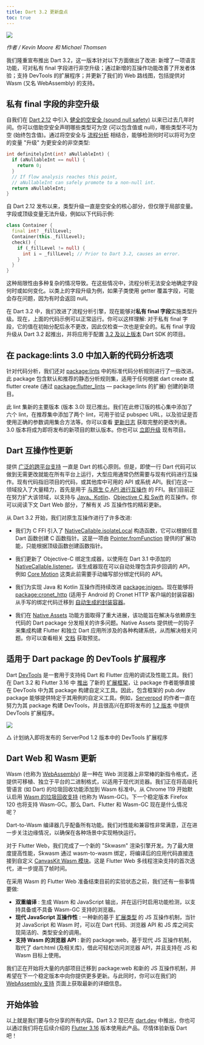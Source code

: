 ```yaml
---
title: Dart 3.2 更新盘点
toc: true
---
```


![](https://devrel.andfun.cn/devrel/posts/2024/01/07/BzdDG1.png)

*作者 / Kevin Moore 和 Michael Thomsen*

我们隆重宣布推出 Dart 3.2，这一版本针对以下方面做出了改进: 新增了一项语言功能，可对私有 final 字段进行非空升级；通过新增的互操作功能改善了开发者体验；支持 DevTools 的扩展程序；并更新了我们的 Web 路线图，包括提供对 Wasm (又名 WebAssembly) 的支持。

## **私有 final 字段的非空升级**

自我们在 [Dart 2.12](https://flutter.cn/posts/announcing-dart-2-12) 中引入 [健全的空安全 (sound null safety)](https://medium.com/dartlang/announcing-dart-2-12-499a6e689c87) 以来已过去几年时间。你可以借助空安全声明哪些类型可为空 (可以包含值或 null)，哪些类型不可为空 (始终包含值)。通过将空安全与 [流程分析](https://dart.cn/null-safety/understanding-null-safety#flow-analysis) 相结合，能够检测何时可以将可为空的变量 "升级" 为更安全的非空类型:

```dart
int definitelyInt(int? aNullableInt) {
  if (aNullableInt == null) {
    return 0;
  }
  // If flow analysis reaches this point, 
  // aNullableInt can safely promote to a non-null int.
  return aNullableInt; 
}
```

自 Dart 2.12 发布以来，类型升级一直是空安全的核心部分，但仅限于局部变量。字段或顶级变量无法升级，例如以下代码示例:

```dart
class Container {
  final int? _fillLevel;
  Container(this._fillLevel);
  check() {
    if (_fillLevel != null) {
      int i = _fillLevel; // Prior to Dart 3.2, causes an error.
    }
  }
}
```

这种局限性由多种复杂的情况导致。在这些情况中，流程分析无法安全地确定字段何时或如何变化。以类上的字段升级为例，如果子类使用 getter 覆盖字段，可能会存在问题，因为有时会返回 null。

在 Dart 3.2 中，我们改进了流程分析引擎，现在能够对**私有 final 字段**实施类型升级。现在，上面的代码示例可以正常运行。你可以这样理解: 对于私有 final 字段，它的值在初始分配后永不更改，因此仅检查一次也是安全的。私有 final 字段升级从 Dart 3.2 起推出，并将应用于配置 [3.2 及以上版本](https://dart.cn/guides/language/evolution#language-versioning) Dart SDK 的项目。

## **在 package:lints 3.0 中加入新的代码分析选项**

针对代码分析，我们还对 [package:lints](https://pub.flutter-io.cn/packages/lints) 中的标准代码分析规则进行了一些改进。此 package 包含默认和推荐的静态分析规则集，适用于任何根据 dart create 或 flutter create (通过 [package:flutter_lints](https://pub.flutter-io.cn/packages/flutter_lints) — package:lints 的扩展) 创建的新项目。

此 lint 集新的主要版本 (版本 3.0) 现已推出。我们在此修订版的核心集中添加了六个 lint，在推荐集中添加了两个 lint，可用于验证 pubspec URL，以及验证是否使用正确的参数调用集合方法等。你可以查看 [更新日志](https://github.com/dart-lang/lints/blob/main/CHANGELOG.md#300) 获取完整的更改列表。3.0 版本将成为即将发布的新项目的默认版本。你也可以 [立即升级](https://github.com/dart-lang/lints#upgrading-to-the-latest-lints) 现有项目。

## **Dart 互操作性更新**

提供 [广泛的跨平台支持](https://dart.cn/overview#platform) 一直是 Dart 的核心原则。但是，即使一行 Dart 代码可以做到无需更改就能在所有平台上运行，大型应用通常仍然需要与现有代码进行互操作。现有代码指旧项目的代码，或其他库中可用的 API 或系统 API。我们在这一领域投入了大量精力，首先是用于 [与原生 C API 进行互操作](https://dart.cn/guides/libraries/c-interop) 的 FFI。我们目前正在努力扩大该领域，以支持与 [Java、Kotlin](https://dart.cn/guides/libraries/java-interop)、[Objective C 和 Swift](https://dart.cn/guides/libraries/objective-c-interop) 的互操作。你可以阅读下文 Dart Web 部分，了解有关 JS 互操作性的精彩更新。

从 Dart 3.2 开始，我们对原生互操作进行了许多改进:

* 我们为 C FFI 引入了 [NativeCallable.isolateLocal](https://api.dart.cn/stable/dart-ffi/NativeCallable/NativeCallable.isolateLocal.html) 构造函数，它可以根据任意 Dart 函数创建 C 函数指针。这是一项由 [Pointer.fromFunction](https://api.dart.cn/stable/dart-ffi/Pointer/fromFunction.html) 提供的扩展功能，只能根据顶级函数创建函数指针。

* 我们更新了 Objective-C 绑定生成器，以使用在 Dart 3.1 中添加的 [NativeCallable.listener](https://api.dart.cn/stable/dart-ffi/NativeCallable/NativeCallable.listener.html)。该生成器现在可以自动处理包含异步回调的 API，例如 [Core Motion](https://developer.apple.com/documentation/coremotion) 这类此前需要手动编写部分绑定代码的 API。

* 我们为实现 Java 和 Kotlin 互操作而持续改进 [package:jnigen](https://dart.cn/guides/libraries/java-interop)。现在能够将 [package:cronet_http](https://pub.flutter-io.cn/packages/cronet_http) (适用于 Android 的 Cronet HTTP 客户端的封装容器) 从手写的绑定代码迁移到 [自动生成的封装容器](https://github.com/dart-lang/http/blob/master/pkgs/cronet_http/jnigen.yaml)。

* 我们在 [Native Assets](https://github.com/dart-lang/sdk/issues/50565) 功能方面取得了重大进展，该功能旨在解决与依赖原生代码的 Dart package 分发相关的许多问题。Native Assets 提供统一的钩子来集成构建 Flutter 和独立 Dart 应用所涉及的各种构建系统，从而解决相关问题。你可以查看相关 [文档](http://dart.cn/guides/libraries/c-interop#native-assets) 获取预览。

## **适用于 Dart package 的 DevTools 扩展程序**

Dart [DevTools](https://dart.cn/tools/dart-devtools) 是一套用于支持纯 Dart 和 Flutter 应用的调试及性能工具。我们在 Dart 3.2 和 Flutter 3.16 中 [推出](https://medium.com/p/c8bc1aaf8e5f/) 了新的 [扩展框架](https://pub.flutter-io.cn/packages/devtools_extensions)，让 package 作者能够直接在 DevTools 中为其 package 构建自定义工具。因此，包含框架的 pub.dev package 能够提供特定于其用例的自定义工具。例如，[Serverpod](https://pub.flutter-io.cn/packages/serverpod) 的作者一直在努力为其 package 构建 DevTools，并且很高兴在即将发布的 [1.2 版本](https://github.com/orgs/serverpod/projects/4) 中提供 DevTools 扩展程序。

![](https://devrel.andfun.cn/devrel/posts/2024/01/07/toBjEO.png)

△ 计划纳入即将发布的 ServerPod 1.2 版本中的 DevTools 扩展程序

## **Dart Web 和 Wasm 更新**

Wasm (也称为 [WebAssembly](https://webassembly.org/)) 是一种在 Web 浏览器上非常棒的新指令格式，还提供可移植、独立于平台的二进制格式，以适用于现代浏览器。我们正在将高级托管语言 (如 Dart) 的垃圾回收功能添加到 Wasm 标准中。从 Chrome 119 开始默认启用 [Wasm 的垃圾回收支持](https://developer.chrome.com/blog/wasmgc/) (也称为 Wasm-GC)。下一个稳定版本 Firefox 120 也将支持 Wasm-GC。那么 Dart、Flutter 和 Wasm-GC 现在是什么情况呢？

Dart-to-Wasm 编译器几乎配备所有功能。我们对性能和兼容性非常满意，正在进一步关注边缘情况，以确保在各种场景中实现畅快运行。

对于 Flutter Web，我们完成了一个新的 "Skwasm" 渲染引擎开发。为了最大限度提高性能，Skwasm 通过 wasm-to-wasm 绑定，将编译后的应用代码直接连接到自定义 [CanvasKit Wasm 模块](https://skia.org/docs/user/modules/canvaskit/)。这是 Flutter Web 多线程渲染支持的首次迭代，进一步提高了帧时间。

在采用 Wasm 的 Flutter Web 准备结束目前的实验状态之前，我们还有一些事情要做:

* **双重编译** : 生成 Wasm 和 JavaScript 输出，并在运行时启用功能检测，以支持具备或不具备 Wasm-GC 支持的浏览器。
* **现代 JavaScript 互操作性** : 一种新的基于 [扩展类型](https://github.com/dart-lang/language/issues/2727) 的 JS 互操作机制，当针对 JavaScript 和 Wasm 时，可以在 Dart 代码、浏览器 API 和 JS 库之间实现简洁的、类型安全的调用。
* **支持 Wasm 的浏览器 API** : 新的 package:web，基于现代 JS 互操作机制，取代了 dart:html (及相关库)，借此可轻松访问浏览器 API，并且支持在 JS 和 Wasm 目标上使用。

我们正在开始将大量的内部项目迁移到 package:web 和新的 JS 互操作机制，并希望在下一个稳定版本中向你提供更多更新。与此同时，你可以在我们的 [WebAssembly 支持](https://flutter.dev/wasm) 页面上获取最新的详细信息。

## **开始体验**

以上就是我们要与你分享的所有内容。Dart 3.2 现已在 [dart.dev](https://dart.cn/get-dart) 中推出，你也可以通过我们将在后续介绍的 [Flutter 3.16](https://flutter.cn/posts/whats-new-in-flutter-3-16) 版本使用此产品。尽情体验新版 Dart 吧！
